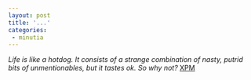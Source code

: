 ```yaml
---
layout: post
title: '...'
categories:
 - minutia
---
```


<i>Life is like a hotdog. It consists of a strange combination of nasty, putrid bits of unmentionables, but it tastes ok. So why not?</i> <a href="http://www.christianpornmachine.com/">XPM</a>

